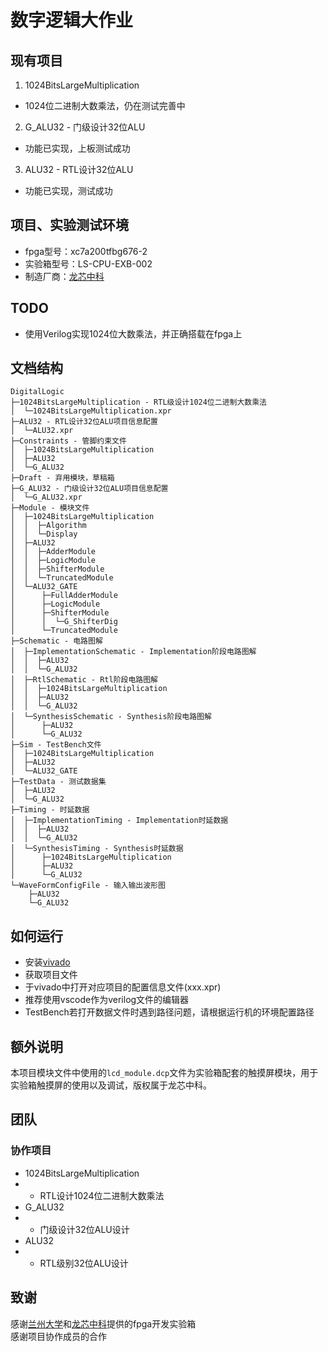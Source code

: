 # 数字逻辑大作业

## 现有项目

1. 1024BitsLargeMultiplication
- 1024位二进制大数乘法，仍在测试完善中  
2. G_ALU32 - 门级设计32位ALU
- 功能已实现，上板测试成功
3. ALU32 - RTL设计32位ALU
- 功能已实现，测试成功

## 项目、实验测试环境

- fpga型号：xc7a200tfbg676-2  
- 实验箱型号：LS-CPU-EXB-002  
- 制造厂商：[龙芯中科](https://www.loongson.cn/)

## TODO

- 使用Verilog实现1024位大数乘法，并正确搭载在fpga上

## 文档结构

```shell
DigitalLogic
├─1024BitsLargeMultiplication - RTL级设计1024位二进制大数乘法
│  └─1024BitsLargeMultiplication.xpr
├─ALU32 - RTL设计32位ALU项目信息配置
│  └─ALU32.xpr
├─Constraints - 管脚约束文件
│  ├─1024BitsLargeMultiplication
│  ├─ALU32
│  └─G_ALU32
├─Draft - 弃用模块，草稿箱
├─G_ALU32 - 门级设计32位ALU项目信息配置
│  └─G_ALU32.xpr
├─Module - 模块文件
│  ├─1024BitsLargeMultiplication
│  │  ├─Algorithm
│  │  └─Display
│  ├─ALU32
│  │  ├─AdderModule
│  │  ├─LogicModule
│  │  ├─ShifterModule
│  │  └─TruncatedModule
│  └─ALU32_GATE
│      ├─FullAdderModule
│      ├─LogicModule
│      ├─ShifterModule
│      │  └─G_ShifterDig
│      └─TruncatedModule
├─Schematic - 电路图解
│  ├─ImplementationSchematic - Implementation阶段电路图解
│  │  ├─ALU32
│  │  └─G_ALU32
│  ├─RtlSchematic - Rtl阶段电路图解
│  │  ├─1024BitsLargeMultiplication
│  │  ├─ALU32
│  │  └─G_ALU32
│  └─SynthesisSchematic - Synthesis阶段电路图解
│      ├─ALU32
│      └─G_ALU32
├─Sim - TestBench文件
│  ├─1024BitsLargeMultiplication
│  ├─ALU32
│  └─ALU32_GATE
├─TestData - 测试数据集
│  ├─ALU32
│  └─G_ALU32
├─Timing - 时延数据
│  ├─ImplementationTiming - Implementation时延数据
│  │  ├─ALU32
│  │  └─G_ALU32
│  └─SynthesisTiming - Synthesis时延数据
│      ├─1024BitsLargeMultiplication
│      ├─ALU32
│      └─G_ALU32
└─WaveFormConfigFile - 输入输出波形图
    ├─ALU32
    └─G_ALU32
```

## 如何运行

- 安装[vivado](https://www.xilinx.com/products/design-tools/vivado.html)
- 获取项目文件
- 于vivado中打开对应项目的配置信息文件(xxx.xpr)
- 推荐使用vscode作为verilog文件的编辑器
- TestBench若打开数据文件时遇到路径问题，请根据运行机的环境配置路径

## 额外说明

本项目模块文件中使用的`lcd_module.dcp`文件为实验箱配套的触摸屏模块，用于实验箱触摸屏的使用以及调试，版权属于龙芯中科。

## 团队

### 协作项目

- 1024BitsLargeMultiplication
- - RTL设计1024位二进制大数乘法
- G_ALU32
- - 门级设计32位ALU设计
- ALU32
- - RTL级别32位ALU设计

## 致谢

感谢[兰州大学](http://lzu.edu.cn)和[龙芯中科](https://www.loongson.cn/)提供的fpga开发实验箱  
感谢项目协作成员的合作